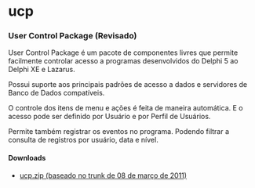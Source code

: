 # ucp

### User Control Package (Revisado)

User Control Package é um pacote de componentes livres que permite facilmente controlar acesso a programas desenvolvidos do Delphi 5 ao Delphi XE e Lazarus.

Possui suporte aos principais padrões de acesso a dados e servidores de Banco de Dados compatíveis.

O controle dos itens de menu e ações é feita de maneira automática. E o acesso pode ser definido por Usuário e por Perfil de Usuários.

Permite também registrar os eventos no programa. Podendo filtrar a consulta de registros por usuário, data e nível.

#### Downloads

* [ucp.zip (baseado no trunk de 08 de março de 2011)](https://drive.google.com/file/d/0B6XrugzJ_5IgTENVVGlGWjA0N2s/view?usp=sharing)
